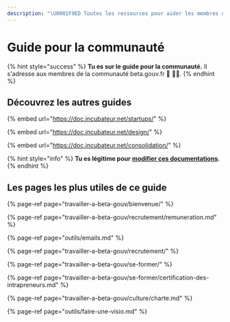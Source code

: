 ```yaml
---
description: "\U0001F9ED Toutes les ressources pour aider les membres de la communauté à s'y retrouver dans l'organisation beta.gouv.fr."
---
```


# Guide pour la communauté

{% hint style="success" %}
**Tu es sur le guide pour la communauté.** Il s'adresse aux membres de la communauté beta.gouv.fr 💃 🕺🏾.
{% endhint %}

## Découvrez les autres guides 

{% embed url="https://doc.incubateur.net/startups/" %}

{% embed url="https://doc.incubateur.net/design/" %}

{% embed url="https://doc.incubateur.net/consolidation/" %}

{% hint style="info" %}
**Tu es légitime pour** [**modifier ces documentations**](contribuer/comment-contribuer-a-cette-documentation.md)**.**
{% endhint %}

## Les pages les plus utiles de ce guide

{% page-ref page="travailler-a-beta-gouv/bienvenue/" %}

{% page-ref page="travailler-a-beta-gouv/recrutement/remuneration.md" %}

{% page-ref page="outils/emails.md" %}

{% page-ref page="travailler-a-beta-gouv/recrutement/" %}

{% page-ref page="travailler-a-beta-gouv/se-former/" %}

{% page-ref page="travailler-a-beta-gouv/se-former/certification-des-intrapreneurs.md" %}

{% page-ref page="travailler-a-beta-gouv/culture/charte.md" %}

{% page-ref page="outils/faire-une-visio.md" %}



